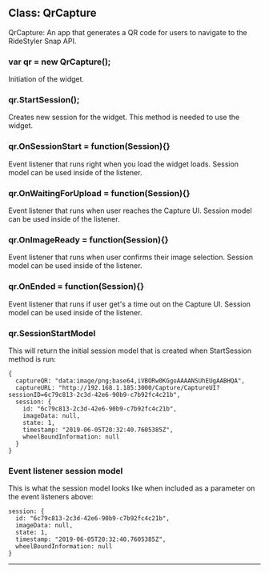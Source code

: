 ## Class: QrCapture
QrCapture: An app that generates a QR code for users to navigate to the RideStyler Snap API.

### var qr = new QrCapture();

Initiation of the widget.

### qr.StartSession();

Creates new session for the widget. This method is needed to use the widget.

### qr.OnSessionStart = function(Session){}

Event listener that runs right when you load the widget loads. Session model can be used inside of the listener.

### qr.OnWaitingForUpload = function(Session){}  

Event listener that runs when user reaches the Capture UI. Session model can be used inside of the listener.

### qr.OnImageReady = function(Session){}

Event listener that runs when user confirms their image selection. Session model can be used inside of the listener.

### qr.OnEnded = function(Session){}

Event listener that runs if user get's a time out on the Capture UI. Session model can be used inside of the listener.

### qr.SessionStartModel

This will return the initial session model that is created when StartSession method is run:

```
{
  captureQR: "data:image/png;base64,iVBORw0KGgoAAAANSUhEUgAABHQA",
  captureURL: "http://192.168.1.185:3000/Capture/CaptureUI?sessionID=6c79c813-2c3d-42e6-90b9-c7b92fc4c21b",
  session: {
    id: "6c79c813-2c3d-42e6-90b9-c7b92fc4c21b",
    imageData: null,
    state: 1,
    timestamp: "2019-06-05T20:32:40.7605385Z",
    wheelBoundInformation: null
  }
}
```

### Event listener session model

This is what the session model looks like when included as a parameter on the event listeners above:

```
session: {
  id: "6c79c813-2c3d-42e6-90b9-c7b92fc4c21b",
  imageData: null,
  state: 1,
  timestamp: "2019-06-05T20:32:40.7605385Z",
  wheelBoundInformation: null
}
```

* * *
